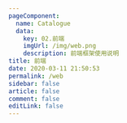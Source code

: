 ```yaml
---
pageComponent: 
  name: Catalogue
  data: 
    key: 02.前端
    imgUrl: /img/web.png
    description: 前端框架使用说明
title: 前端
date: 2020-03-11 21:50:53
permalink: /web
sidebar: false
article: false
comment: false
editLink: false
---
```


